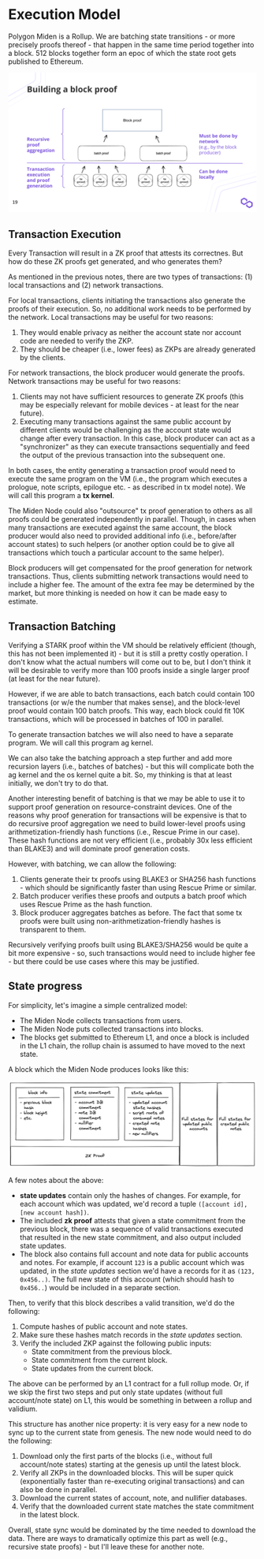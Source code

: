# Execution Model
Polygon Miden is a Rollup. We are batching state transitions - or more precisely proofs thereof - that happen in the same time period together into a block. 512 blocks together form an epoc of which the state root gets published to Ethereum. 

<p align="center">
  <img src="../diagrams/architecture/execution/Execution.png">
</p>

## Transaction Execution
Every Transaction will result in a ZK proof that attests its correctnes. But how do these ZK proofs get generated, and who generates them?

As mentioned in the previous notes, there are two types of transactions: (1) local transactions and (2) network transactions.

For local transactions, clients initiating the transactions also generate the proofs of their execution. So, no additional work needs to be performed by the network. Local transactions may be useful for two reasons:

1. They would enable privacy as neither the account state nor account code are needed to verify the ZKP.
2. They should be cheaper (i.e., lower fees) as ZKPs are already generated by the clients.

For network transactions, the block producer would generate the proofs. Network transactions may be useful for two reasons:

1. Clients may not have sufficient resources to generate ZK proofs (this may be especially relevant for mobile devices - at least for the near future).
2. Executing many transactions against the same public account by different clients would be challenging as the account state would change after every transaction. In this case, block producer can act as a "synchronizer" as they can execute transactions sequentially and feed the output of the previous transaction into the subsequent one.

In both cases, the entity generating a transaction proof would need to execute the same program on the VM (i.e., the program which executes a prologue, note scripts, epilogue etc. - as described in tx model note). We will call this program a **tx kernel**.

The Miden Node could also "outsource" tx proof generation to others as all proofs could be generated independently in parallel. Though, in cases when many transactions are executed against the same account, the block producer would also need to provided additional info (i.e., before/after account states) to such helpers (or another option could be to give all transactions which touch a particular account to the same helper).

Block producers will get compensated for the proof generation for network transactions. Thus, clients submitting network transactions would need to include a higher fee. The amount of the extra fee may be determined by the market, but more thinking is needed on how it can be made easy to estimate.


## Transaction Batching
Verifying a STARK proof within the VM should be relatively efficient (though, this has not been implemented it) - but it is still a pretty costly operation. I don't know what the actual numbers will come out to be, but I don't think it will be desirable to verify more than 100 proofs inside a single larger proof (at least for the near future).

However, if we are able to batch transactions, each batch could contain 100 transactions (or w/e the number that makes sense), and the block-level proof would contain 100 batch proofs. This way, each block could fit 10K transactions, which will be processed in batches of 100 in parallel.

To generate transaction batches we will also need to have a separate program. We will call this program ag kernel.

We can also take the batching approach a step further and add more recursion layers (i.e., batches of batches) - but this will complicate both the ag kernel and the os kernel quite a bit. So, my thinking is that at least initially, we don't try to do that.

Another interesting benefit of batching is that we may be able to use it to support proof generation on resource-constraint devices. One of the reasons why proof generation for transactions will be expensive is that to do recursive proof aggregation we need to build lower-level proofs using arithmetization-friendly hash functions (i.e., Rescue Prime in our case). These hash functions are not very efficient (i.e., probably 30x less efficient than BLAKE3) and will dominate proof generation costs.

However, with batching, we can allow the following:

1. Clients generate their tx proofs using BLAKE3 or SHA256 hash functions - which should be significantly faster than using Rescue Prime or similar.
2. Batch producer verifies these proofs and outputs a batch proof which uses Rescue Prime as the hash function.
3. Block producer aggregates batches as before. The fact that some tx proofs were built using non-arithmetization-friendly hashes is transparent to them.

Recursively verifying proofs built using BLAKE3/SHA256 would be quite a bit more expensive - so, such transactions would need to include higher fee - but there could be use cases where this may be justified.

## State progress 
For simplicity, let's imagine a simple centralized model:
* The Miden Node collects transactions from users.
* The Miden Node puts collected transactions into blocks.
* The blocks get submitted to Ethereum L1, and once a block is included in the L1 chain, the rollup chain is assumed to have moved to the next state.

A block which the Miden Node produces looks like this:

<p align="center">
  <img src="../diagrams/architecture/execution/Block.png">
</p>

A few notes about the above:

* **state updates** contain only the hashes of changes. For example, for each account which was updated, we'd record a tuple `([account id], [new account hash])`.
* The included **zk proof** attests that given a state commitment from the previous block, there was a sequence of valid transactions executed that resulted in the new state commitment, and also output included state updates.
* The block also contains full account and note data for public accounts and notes. For example, if account `123` is a public account which was updated, in the *state updates* section we'd have a records for it as `(123, 0x456..)`. The full new state of this account (which should hash to `0x456..`) would be included in a separate section.

Then, to verify that this block describes a valid transition, we'd do the following:
1. Compute hashes of public account and note states.
2. Make sure these hashes match records in the *state updates* section.
3. Verify the included ZKP against the following public inputs:
   - State commitment from the previous block.
   - State commitment from the current block.
   - State updates from the current block.

The above can be performed by an L1 contract for a full rollup mode. Or, if we skip the first two steps and put only state updates (without full account/note state) on L1, this would be something in between a rollup and validium.

This structure has another nice property: it is very easy for a new node to sync up to the current state from genesis. The new node would need to do the following:
1. Download only the first parts of the blocks (i.e., without full account/note states) starting at the genesis up until the latest block.
2. Verify all ZKPs in the downloaded blocks. This will be super quick (exponentially faster than re-executing original transactions) and can also be done in parallel.
3. Download the current states of account, note, and nullifier databases.
4. Verify that the downloaded current state matches the state commitment in the latest block.

Overall, state sync would be dominated by the time needed to download the data. There are ways to dramatically optimize this part as well (e.g., recursive state proofs) - but I'll leave these for another note.
